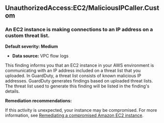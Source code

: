 UnauthorizedAccess:EC2/MaliciousIPCaller.Custom
-----------------------------------------------


### An EC2 instance is making connections to an IP address on a custom threat list.


**Default severity: Medium**


 * **Data source:** VPC flow logs

This finding informs you that an EC2 instance in your AWS environment is communicating with an IP address included on a threat list that you uploaded. In GuardDuty, a threat list consists of known malicious IP addresses. GuardDuty generates findings based on uploaded threat lists. The threat list used to generate this finding will be listed in the finding's details.


**Remediation recommendations:**


If this activity is unexpected, your instance may be compromised. For more information, see [Remediating a compromised Amazon EC2 instance](https://docs.aws.amazon.com/guardduty/latest/ug/guardduty_remediate.html#compromised-ec2).

